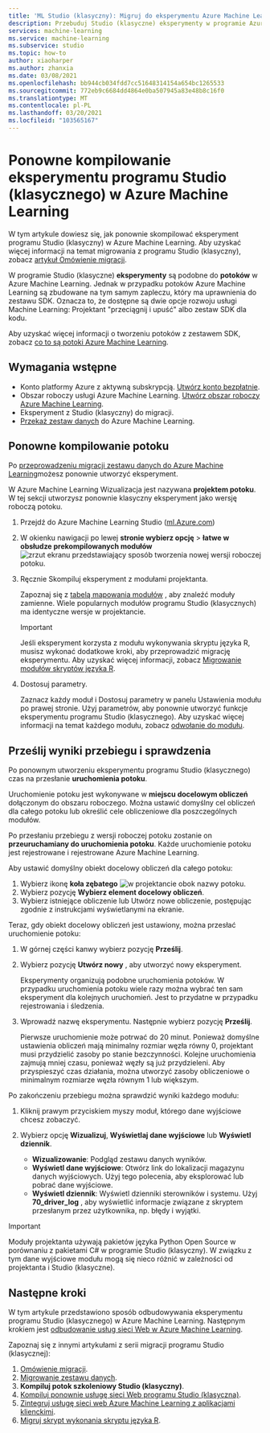 ```yaml
---
title: 'ML Studio (klasyczny): Migruj do eksperymentu Azure Machine Learning-Build'
description: Przebuduj Studio (klasyczne) eksperymenty w programie Azure Machine Learning Designer.
services: machine-learning
ms.service: machine-learning
ms.subservice: studio
ms.topic: how-to
author: xiaoharper
ms.author: zhanxia
ms.date: 03/08/2021
ms.openlocfilehash: bb944cb034fdd7cc51648314154a654bc1265533
ms.sourcegitcommit: 772eb9c6684dd4864e0ba507945a83e48b8c16f0
ms.translationtype: MT
ms.contentlocale: pl-PL
ms.lasthandoff: 03/20/2021
ms.locfileid: "103565167"
---
```

# <a name="rebuild-a-studio-classic-experiment-in-azure-machine-learning"></a>Ponowne kompilowanie eksperymentu programu Studio (klasycznego) w Azure Machine Learning

W tym artykule dowiesz się, jak ponownie skompilować eksperyment programu Studio (klasyczny) w Azure Machine Learning. Aby uzyskać więcej informacji na temat migrowania z programu Studio (klasyczny), zobacz [artykuł Omówienie migracji](migrate-overview.md).

W programie Studio (klasyczne) **eksperymenty** są podobne do **potoków** w Azure Machine Learning. Jednak w przypadku potoków Azure Machine Learning są zbudowane na tym samym zapleczu, który ma uprawnienia do zestawu SDK. Oznacza to, że dostępne są dwie opcje rozwoju usługi Machine Learning: Projektant "przeciągnij i upuść" albo zestaw SDK dla kodu.

Aby uzyskać więcej informacji o tworzeniu potoków z zestawem SDK, zobacz [co to są potoki Azure Machine Learning](../concept-ml-pipelines.md#building-pipelines-with-the-python-sdk).


## <a name="prerequisites"></a>Wymagania wstępne

- Konto platformy Azure z aktywną subskrypcją. [Utwórz konto bezpłatnie](https://azure.microsoft.com/free/?WT.mc_id=A261C142F).
- Obszar roboczy usługi Azure Machine Learning. [Utwórz obszar roboczy Azure Machine Learning](../how-to-manage-workspace.md#create-a-workspace).
- Eksperyment z Studio (klasyczny) do migracji.
- [Przekaż zestaw danych](migrate-register-dataset.md) do Azure Machine Learning.

## <a name="rebuild-the-pipeline"></a>Ponowne kompilowanie potoku

Po [przeprowadzeniu migracji zestawu danych do Azure Machine Learning](migrate-register-dataset.md)możesz ponownie utworzyć eksperyment.

W Azure Machine Learning Wizualizacja jest nazywana **projektem potoku**. W tej sekcji utworzysz ponownie klasyczny eksperyment jako wersję roboczą potoku.

1. Przejdź do Azure Machine Learning Studio ([ml.Azure.com](https://ml.azure.com))
1. W okienku nawigacji po lewej **stronie wybierz opcję** > **łatwe w obsłudze prekompilowanych modułów** ![ zrzut ekranu przedstawiający sposób tworzenia nowej wersji roboczej potoku.](../media/tutorial-designer-automobile-price-train-score/launch-designer.png)

1. Ręcznie Skompiluj eksperyment z modułami projektanta.
    
    Zapoznaj się z [tabelą mapowania modułów](migrate-overview.md#studio-classic-and-designer-module-mapping) , aby znaleźć moduły zamienne. Wiele popularnych modułów programu Studio (klasycznych) ma identyczne wersje w projektancie.

    > [!Important]
    > Jeśli eksperyment korzysta z modułu wykonywania skryptu języka R, musisz wykonać dodatkowe kroki, aby przeprowadzić migrację eksperymentu. Aby uzyskać więcej informacji, zobacz [Migrowanie modułów skryptów języka R](migrate-execute-r-script.md).

1. Dostosuj parametry.
    
    Zaznacz każdy moduł i Dostosuj parametry w panelu Ustawienia modułu po prawej stronie. Użyj parametrów, aby ponownie utworzyć funkcje eksperymentu programu Studio (klasycznego). Aby uzyskać więcej informacji na temat każdego modułu, zobacz [odwołanie do modułu](../algorithm-module-reference/module-reference.md).

## <a name="submit-a-run-and-check-results"></a>Prześlij wyniki przebiegu i sprawdzenia

Po ponownym utworzeniu eksperymentu programu Studio (klasycznego) czas na przesłanie **uruchomienia potoku**.

Uruchomienie potoku jest wykonywane w **miejscu docelowym obliczeń** dołączonym do obszaru roboczego. Można ustawić domyślny cel obliczeń dla całego potoku lub określić cele obliczeniowe dla poszczególnych modułów.

Po przesłaniu przebiegu z wersji roboczej potoku zostanie on **przeuruchamiany do uruchomienia potoku**. Każde uruchomienie potoku jest rejestrowane i rejestrowane Azure Machine Learning.

Aby ustawić domyślny obiekt docelowy obliczeń dla całego potoku:
1. Wybierz ikonę **koła zębatego** ![ w projektancie ](../media/tutorial-designer-automobile-price-train-score/gear-icon.png) obok nazwy potoku.
1. Wybierz pozycję **Wybierz element docelowy obliczeń**.
1. Wybierz istniejące obliczenie lub Utwórz nowe obliczenie, postępując zgodnie z instrukcjami wyświetlanymi na ekranie.

Teraz, gdy obiekt docelowy obliczeń jest ustawiony, można przesłać uruchomienie potoku:

1. W górnej części kanwy wybierz pozycję **Prześlij**.
1. Wybierz pozycję **Utwórz nowy** , aby utworzyć nowy eksperyment.
    
    Eksperymenty organizują podobne uruchomienia potoków. W przypadku uruchomienia potoku wiele razy można wybrać ten sam eksperyment dla kolejnych uruchomień. Jest to przydatne w przypadku rejestrowania i śledzenia.
1. Wprowadź nazwę eksperymentu. Następnie wybierz pozycję **Prześlij**.

    Pierwsze uruchomienie może potrwać do 20 minut. Ponieważ domyślne ustawienia obliczeń mają minimalny rozmiar węzła równy 0, projektant musi przydzielić zasoby po stanie bezczynności. Kolejne uruchomienia zajmują mniej czasu, ponieważ węzły są już przydzieleni. Aby przyspieszyć czas działania, można utworzyć zasoby obliczeniowe o minimalnym rozmiarze węzła równym 1 lub większym.

Po zakończeniu przebiegu można sprawdzić wyniki każdego modułu:

1. Kliknij prawym przyciskiem myszy moduł, którego dane wyjściowe chcesz zobaczyć.
1. Wybierz opcję **Wizualizuj**, **Wyświetlaj dane wyjściowe** lub **Wyświetl dziennik**.

    - **Wizualizowanie**: Podgląd zestawu danych wyników.
    - **Wyświetl dane wyjściowe**: Otwórz link do lokalizacji magazynu danych wyjściowych. Użyj tego polecenia, aby eksplorować lub pobrać dane wyjściowe. 
    - **Wyświetl dziennik**: Wyświetl dzienniki sterowników i systemu. Użyj **70_driver_log** , aby wyświetlić informacje związane z skryptem przesłanym przez użytkownika, np. błędy i wyjątki.

> [!IMPORTANT]
> Moduły projektanta używają pakietów języka Python Open Source w porównaniu z pakietami C# w programie Studio (klasyczny). W związku z tym dane wyjściowe modułu mogą się nieco różnić w zależności od projektanta i Studio (klasyczne). 


## <a name="next-steps"></a>Następne kroki

W tym artykule przedstawiono sposób odbudowywania eksperymentu programu Studio (klasycznego) w Azure Machine Learning. Następnym krokiem jest [odbudowanie usług sieci Web w Azure Machine Learning](migrate-rebuild-web-service.md).


Zapoznaj się z innymi artykułami z serii migracji programu Studio (klasycznej):

1. [Omówienie migracji](migrate-overview.md).
1. [Migrowanie zestawu danych](migrate-register-dataset.md).
1. **Kompiluj potok szkoleniowy Studio (klasyczny)**.
1. [Kompiluj ponownie usługę sieci Web programu Studio (klasyczna)](migrate-rebuild-web-service.md).
1. [Zintegruj usługę sieci web Azure Machine Learning z aplikacjami klienckimi](migrate-rebuild-integrate-with-client-app.md).
1. [Migruj skrypt wykonania skryptu języka R](migrate-execute-r-script.md).
